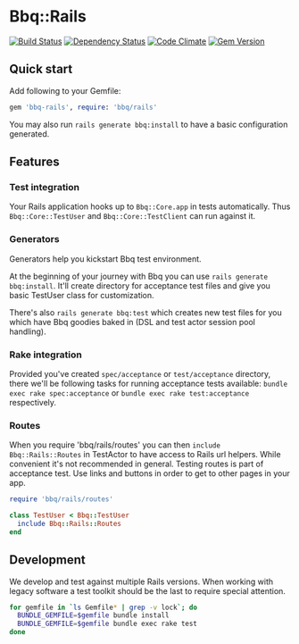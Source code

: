 # Bbq::Rails

[![Build Status](https://secure.travis-ci.org/drugpl/bbq-rails.png)](http://travis-ci.org/drugpl/bbq-rails) [![Dependency Status](https://gemnasium.com/drugpl/bbq-rails.png)](https://gemnasium.com/drugpl/bbq-rails) [![Code Climate](https://codeclimate.com/github/drugpl/bbq-rails.png)](https://codeclimate.com/github/drugpl/bbq-rails) [![Gem Version](https://badge.fury.io/rb/bbq-rails.png)](http://badge.fury.io/rb/bbq-rails)

## Quick start

Add following to your Gemfile:

```ruby
gem 'bbq-rails', require: 'bbq/rails'

```

You may also run `rails generate bbq:install` to have a basic configuration generated.

## Features

### Test integration

Your Rails application hooks up to `Bbq::Core.app` in tests automatically. Thus `Bbq::Core::TestUser` and `Bbq::Core::TestClient` can run against it.

### Generators

Generators help you kickstart Bbq test environment.

At the beginning of your journey with Bbq you can use `rails generate bbq:install`. It'll create directory for acceptance test files and give you basic TestUser class for customization.

There's also `rails generate bbq:test` which creates new test files for you which have Bbq goodies baked in (DSL and test actor session pool handling).

### Rake integration

Provided you've created `spec/acceptance` or `test/acceptance` directory, there we'll be following tasks for running acceptance tests available: `bundle exec rake spec:acceptance` or `bundle exec rake test:acceptance` respectively.

### Routes

When you require 'bbq/rails/routes' you can then `include Bbq::Rails::Routes` in TestActor to have access to Rails url helpers. While convenient it's not recommended in general. Testing routes is part of acceptance test. Use links and buttons in order to get to other pages in your app.

```ruby
require 'bbq/rails/routes'

class TestUser < Bbq::TestUser
  include Bbq::Rails::Routes
end
```

## Development

We develop and test against multiple Rails versions. When working with legacy software a test toolkit should be the last to require special attention.

```sh
for gemfile in `ls Gemfile* | grep -v lock`; do
  BUNDLE_GEMFILE=$gemfile bundle install
  BUNDLE_GEMFILE=$gemfile bundle exec rake test
done
